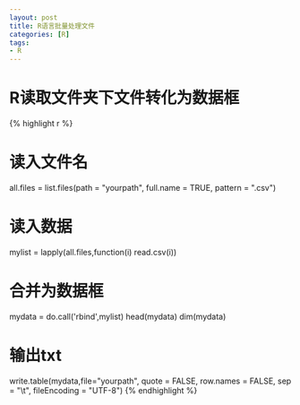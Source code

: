 ```yaml
---
layout: post
title: R语言批量处理文件
categories: [R]
tags:
- R
---
```


# R读取文件夹下文件转化为数据框

{% highlight r %}
# 读入文件名
all.files = list.files(path = "yourpath",
                       full.name = TRUE,
                       pattern = ".csv")
# 读入数据
mylist = lapply(all.files,function(i) read.csv(i))
# 合并为数据框
mydata = do.call('rbind',mylist)
head(mydata)
dim(mydata)
# 输出txt
write.table(mydata,file="yourpath",
            quote = FALSE,
            row.names = FALSE,
            sep = "\t",
            fileEncoding = "UTF-8")
{% endhighlight %}
